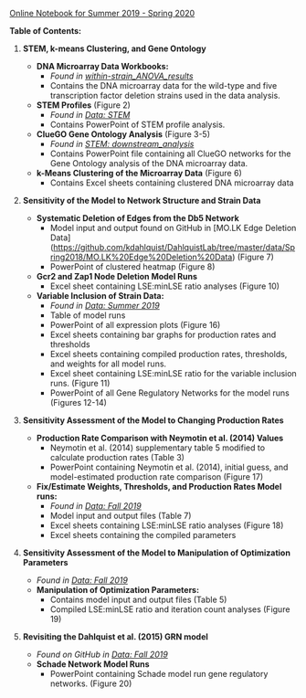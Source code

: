 [Online Notebook for Summer 2019 - Spring 2020](https://openwetware.org/mediawiki/index.php?title=Alice_Finton_Online_Lab_Notebook)

**Table of Contents:**
1. **STEM, k-means Clustering, and Gene Ontology** 
   - **DNA Microarray Data Workbooks:** 
     - *Found in [within-strain_ANOVA_results](https://github.com/kdahlquist/DahlquistLab/tree/master/data/within-strain_ANOVA_results)*
     - Contains the DNA microarray data for the wild-type and five transcription factor deletion strains used in the data analysis.
   - **STEM Profiles** (Figure 2)
     - *Found in [Data: STEM](https://github.com/kdahlquist/DahlquistLab/tree/master/data/stem)*
     - Contains PowerPoint of STEM profile analysis.
   - **ClueGO Gene Ontology Analysis** (Figure 3-5)
     - *Found in [STEM: downstream_analysis](https://github.com/kdahlquist/DahlquistLab/tree/master/data/stem/downstream-analysis)*
     - Contains PowerPoint file containing all ClueGO networks for the Gene Ontology analysis of the DNA microarray data.
   - **k-Means Clustering of the Microarray Data** (Figure 6)
     - Contains Excel sheets containing clustered DNA microarray data

2. **Sensitivity of the Model to Network Structure and Strain Data**
   - **Systematic Deletion of Edges from the Db5 Network**
     - Model input and output found on GitHub in [MO.LK Edge Deletion Data] (https://github.com/kdahlquist/DahlquistLab/tree/master/data/Spring2018/MO.LK%20Edge%20Deletion%20Data) (Figure 7)
     - PowerPoint of clustered heatmap (Figure 8)
   - **Gcr2 and Zap1 Node Deletion Model Runs**
     - Excel sheet containing LSE:minLSE ratio analyses (Figure 10)
   - **Variable Inclusion of Strain Data:**
     - *Found in [Data: Summer 2019](https://github.com/kdahlquist/DahlquistLab/tree/master/data/Summer2019)*
     - Table of model runs
     - PowerPoint of all expression plots (Figure 16)
     - Excel sheets containing bar graphs for production rates and thresholds
     - Excel sheets containing compiled production rates, thresholds, and weights for all model runs.
     - Excel sheet containing LSE:minLSE ratio for the variable inclusion runs. (Figure 11)
     - PowerPoint of all Gene Regulatory Networks for the model runs (Figures 12-14)
     
3. **Sensitivity Assessment of the Model to Changing Production Rates**
   - **Production Rate Comparison with Neymotin et al. (2014) Values**
     - Neymotin et al. (2014) supplementary table 5 modified to calculate production rates (Table 3)
     - PowerPoint containing Neymotin et al. (2014), initial guess, and model-estimated production rate comparison (Figure 17)
   - **Fix/Estimate Weights, Thresholds, and Production Rates Model runs:**
     - *Found in [Data: Fall 2019](https://github.com/kdahlquist/DahlquistLab/tree/master/data/Fall2019)*
     - Model input and output files (Table 7)
     - Excel sheets containing LSE:minLSE ratio analyses (Figure 18)
     - Excel sheets containing the compiled parameters
     
4. **Sensitivity Assessment of the Model to Manipulation of Optimization Parameters**
   - *Found in [Data: Fall 2019](https://github.com/kdahlquist/DahlquistLab/tree/master/data/Fall2019)*
   - **Manipulation of Optimization Parameters:**
     - Contains model input and output files (Table 5)
     - Compiled LSE:minLSE ratio and iteration count analyses (Figure 19)

5. **Revisiting the Dahlquist et al. (2015) GRN model**
   - *Found on GitHub in [Data: Fall 2019](https://github.com/kdahlquist/DahlquistLab/tree/master/data/Fall2019)*
   - **Schade Network Model Runs**
     - PowerPoint containing Schade model run gene regulatory networks. (Figure 20)
